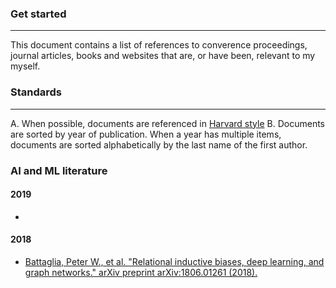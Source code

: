 ### Get started
---
This document contains a list of references to converence proceedings, journal articles, books and websites that are, or have been, relevant to my myself.

### Standards
---
A. When possible, documents are referenced in [Harvard style](https://www.imperial.ac.uk/admin-services/library/learning-support/reference-management/harvard-style/)
B. Documents are sorted by year of publication. When a year has multiple items, documents are sorted alphabetically by the last name of the first author.

### AI and ML literature

#### 2019
- 

#### 2018
- [Battaglia, Peter W., et al. "Relational inductive biases, deep learning, and graph networks." arXiv preprint arXiv:1806.01261 (2018).](https://arxiv.org/abs/1806.01261)
